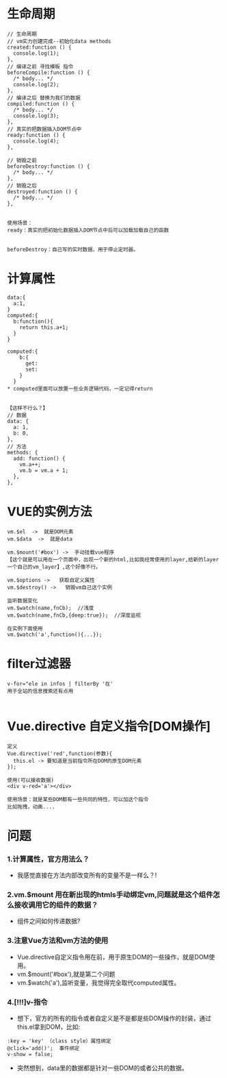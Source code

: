 
# 生命周期

```
// 生命周期
// vm实力创建完成--初始化data methods
created:function () {
  console.log(1);
},
// 编译之前 寻找模板 指令 
beforeCompile:function () {
  /* body... */
  console.log(2);
},
// 编译之后 替换为我们的数据
compiled:function () {
  /* body... */
  console.log(3);
},
// 真实的把数据插入DOM节点中
ready:function () {
  console.log(4);
},

// 销毁之前
beforeDestroy:function () {
  /* body... */
},
// 销毁之后
destroyed:function () {
  /* body... */
},


使用场景：
ready：真实的把初始化数据插入DOM节点中后可以加载加载自己的函数


beforeDestroy：自己写的实时数据，用于停止定时器。
```

# 计算属性

```
data:{
  a:1,
}
computed:{
  b:function(){
    return this.a+1;
  }
}

computed:{
    b:{
      get:
      set:
    }
  }
* computed里面可以放置一些业务逻辑代码，一定记得return


【这样不行么？】
// 数据
data: {
  a: 1,
  b: 0,
},
// 方法
methods: {
  add: function() {
    vm.a++;
    vm.b = vm.a + 1;
  },
},
```

# VUE的实例方法

```
vm.$el  ->  就是DOM元素
vm.$data  ->  就是data

vm.$mount('#box') ->  手动挂载vue程序
【这个就是可以用在一个页面中，出现一个新的html,比如我经常使用的layer,给新的layer一个自己的vm_layer】,这个好像不行。

vm.$options ->   获取自定义属性
vm.$destroy() ->   销毁vm自己这个实例

监听数据变化
vm.$watch(name,fnCb);  //浅度
vm.$watch(name,fnCb,{deep:true});  //深度监视 

在实例下面使用
vm.$watch('a',function(){...}); 
```

# filter过滤器

```
v-for="ele in infos | filterBy '在'
用于全站的信息搜索还有点用


```

# Vue.directive 自定义指令[DOM操作]

```
定义
Vue.directive('red',function(参数){
  this.el -> 要知道是当前指令所在DOM的原生DOM元素
});

使用(可以接收数据)
<div v-red='a'></div>

使用场景：就是某些DOM都有一些共同的特性，可以加这个指令
比如拖拽，动画....
```









# 问题

### 1.计算属性，官方用法么？
* 我感觉直接在方法内部改变所有的变量不是一样么？!

### 2.vm.$mount 用在新出现的htmls手动绑定vm,问题就是这个组件怎么接收调用它的组件的数据？
* 组件之间如何传递数据?

### 3.注意Vue方法和vm方法的使用
* Vue.directive自定义指令用在前，用于原生DOM的一些操作，就是DOM使用。
* vm.$mount('#box'),就是第二个问题
* vm.$watch('a'),监听变量，我觉得完全取代computed属性。

### 4.[!!!]v-指令
* 想下，官方的所有的指令或者自定义是不是都是些DOM操作的封装，通过this.el拿到DOM，比如:

```
:key = 'key' （class style）属性绑定
@click='add()';  事件绑定
v-show = false; 
```

* 突然想到，data里的数据都是针对一些DOM的或者公共的数据。